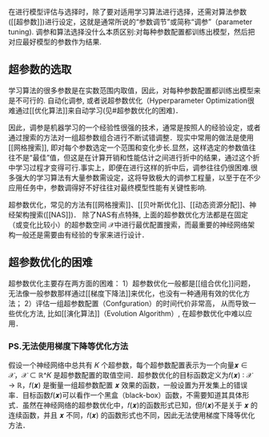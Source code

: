 在进行模型评估与选择时，除了要对适用学习算法进行选择，还需对算法参数([[超参数]])进行设定，这就是通常所说的“参数调节”或简称“调参”（parameter tuning).
调参和算法选择没什么本质区别:对每种参数配置都训练出模型，然后把对应最好模型的参数作为结果.

## 超参数的选取
学习算法的很多参数是在实数范围内取值，因此，对每种参数配置都训练出模型来是不可行的.
自动化调参,   或者说超参数优化（Hyperparameter Optimization很难通过[[优化算法]]来自动学习(见#超参数优化的困难)． 

因此，调参是机器学习的一个经验性很强的技术，通常是按照人的经验设定，或者通过搜索的方法对一组超参数组合进行不断试错调整．现实中常用的做法是使用[[网格搜索]], 即对每个参数选定一个范围和变化步长.显然，这样选定的参数值往往不是“最佳”值，但这是在计算开销和性能估计之间进行折中的结果，通过这个折中学习过程才变得可行.事实上，即便在进行这样的折中后，调参往往仍很困难.很多强大的学习算法有大量参数需设定，这将导致极大的调参工程量，以至于在不少应用任务中，参数调得好不好往往对最终模型性能有关键性影响.

超参数优化，常见的方法有[[网格搜索]]、[[贝叶斯优化]]、[[动态资源分配]]、神经架构搜索([[NAS]])．  除了NAS有点特殊, 上面的超参数优化方法都是在固定（或变化比较小）的超参数空间 𝒳中进行最优配置搜索，而最重要的神经网络架构一般还是需要由有经验的专家来进行设计．

## 超参数优化的困难
超参数优化主要存在两方面的困难：
1）超参数优化一般都是[[组合优化]]问题，无法像一般参数那样通过[[梯度下降法]]来优化，也没有一种通用有效的优化方法；
2）评估一组超参数配置（Confguration）的时间代价非常高， 从而导致一些优化方法, 比如[[演化算法]]（Evolution Algorithm）, 在超参数优化中难以应用．
### PS.无法使用梯度下降等优化方法
假设一个神经网络中总共有 𝐾 个超参数，每个超参数配置表示为一个向量𝒙 ∈ 𝒳，𝒳 ⊂ ℝ^𝐾 是超参数配置的取值空间．超参数优化的目标函数定义为𝑓(𝒙) ∶ 𝒳 → ℝ，𝑓(𝒙) 是衡量一组超参数配置 𝒙 效果的函数，一般设置为开发集上的错误率．目标函数𝑓(𝒙)可以看作一个黑盒（black-box）函数，不需要知道其具体形式．虽然在神经网络的超参数优化中，𝑓(𝒙)的函数形式已知，但𝑓(𝒙)不是关于 𝒙 的连续函数，并且 𝒙 不同，𝑓(𝒙) 的函数形式也不同，因此无法使用梯度下降等优化方法．